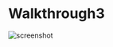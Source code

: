 # Walkthrough3

![screenshot](https://github.com/stirlingsites/Walkthrough3/blob/main/![Walkthrough3SS.jpg])
